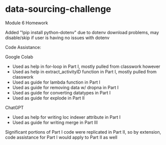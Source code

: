 # data-sourcing-challenge
Module 6 Homework


Added "!pip install python-dotenv" due to dotenv download problems, may disable/skip if user is having no issues with dotenv

Code Assistance:

Google Colab

- Used as help in for-loop in Part I, mostly pulled from classwork however
- Used as help in extract_activityID function in Part I, mostly pulled from classwork
- Used as guide for lambda function in Part I
- Used as guide for removing data w/ dropna in Part I
- Used as guide for converting datatypes in Part I
- Used as guide for explode in Part II

ChatGPT

- Used as help for writing loc indexer attribute in Part I
- Used as guide for writing merge in Part III

Significant portions of Part I code were replicated in Part II, so by extension, code assistance for Part I would apply to Part II as well
